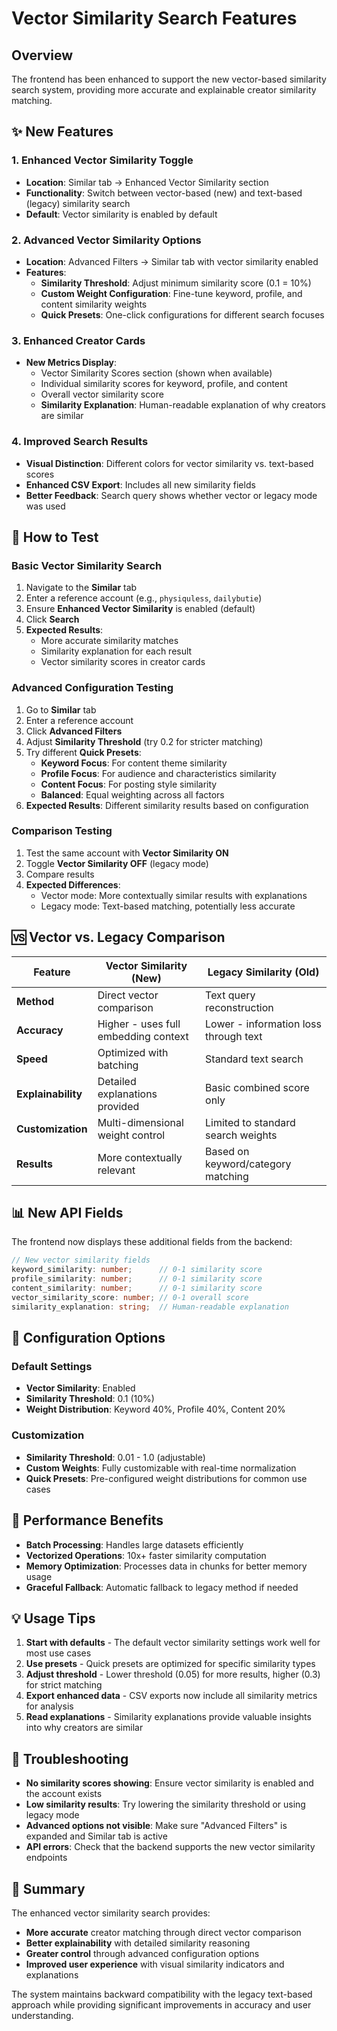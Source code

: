 # Vector Similarity Search Features

## Overview

The frontend has been enhanced to support the new vector-based similarity search system, providing more accurate and explainable creator similarity matching.

## ✨ New Features

### 1. **Enhanced Vector Similarity Toggle**
- **Location**: Similar tab → Enhanced Vector Similarity section
- **Functionality**: Switch between vector-based (new) and text-based (legacy) similarity search
- **Default**: Vector similarity is enabled by default

### 2. **Advanced Vector Similarity Options**
- **Location**: Advanced Filters → Similar tab with vector similarity enabled
- **Features**:
  - **Similarity Threshold**: Adjust minimum similarity score (0.1 = 10%)
  - **Custom Weight Configuration**: Fine-tune keyword, profile, and content similarity weights
  - **Quick Presets**: One-click configurations for different search focuses

### 3. **Enhanced Creator Cards**
- **New Metrics Display**:
  - Vector Similarity Scores section (shown when available)
  - Individual similarity scores for keyword, profile, and content
  - Overall vector similarity score
  - **Similarity Explanation**: Human-readable explanation of why creators are similar

### 4. **Improved Search Results**
- **Visual Distinction**: Different colors for vector similarity vs. text-based scores
- **Enhanced CSV Export**: Includes all new similarity fields
- **Better Feedback**: Search query shows whether vector or legacy mode was used

## 🎯 How to Test

### Basic Vector Similarity Search
1. Navigate to the **Similar** tab
2. Enter a reference account (e.g., `physiquless`, `dailybutie`)
3. Ensure **Enhanced Vector Similarity** is enabled (default)
4. Click **Search**
5. **Expected Results**: 
   - More accurate similarity matches
   - Similarity explanation for each result
   - Vector similarity scores in creator cards

### Advanced Configuration Testing
1. Go to **Similar** tab
2. Enter a reference account
3. Click **Advanced Filters**
4. Adjust **Similarity Threshold** (try 0.2 for stricter matching)
5. Try different **Quick Presets**:
   - **Keyword Focus**: For content theme similarity
   - **Profile Focus**: For audience and characteristics similarity  
   - **Content Focus**: For posting style similarity
   - **Balanced**: Equal weighting across all factors
6. **Expected Results**: Different similarity results based on configuration

### Comparison Testing
1. Test the same account with **Vector Similarity ON**
2. Toggle **Vector Similarity OFF** (legacy mode)
3. Compare results
4. **Expected Differences**:
   - Vector mode: More contextually similar results with explanations
   - Legacy mode: Text-based matching, potentially less accurate

## 🆚 Vector vs. Legacy Comparison

| Feature | Vector Similarity (New) | Legacy Similarity (Old) |
|---------|------------------------|--------------------------|
| **Method** | Direct vector comparison | Text query reconstruction |
| **Accuracy** | Higher - uses full embedding context | Lower - information loss through text |
| **Speed** | Optimized with batching | Standard text search |
| **Explainability** | Detailed explanations provided | Basic combined score only |
| **Customization** | Multi-dimensional weight control | Limited to standard search weights |
| **Results** | More contextually relevant | Based on keyword/category matching |

## 📊 New API Fields

The frontend now displays these additional fields from the backend:

```typescript
// New vector similarity fields
keyword_similarity: number;      // 0-1 similarity score
profile_similarity: number;      // 0-1 similarity score  
content_similarity: number;      // 0-1 similarity score
vector_similarity_score: number; // 0-1 overall score
similarity_explanation: string;  // Human-readable explanation
```

## 🔧 Configuration Options

### Default Settings
- **Vector Similarity**: Enabled
- **Similarity Threshold**: 0.1 (10%)
- **Weight Distribution**: Keyword 40%, Profile 40%, Content 20%

### Customization
- **Similarity Threshold**: 0.01 - 1.0 (adjustable)
- **Custom Weights**: Fully customizable with real-time normalization
- **Quick Presets**: Pre-configured weight distributions for common use cases

## 🚀 Performance Benefits

- **Batch Processing**: Handles large datasets efficiently
- **Vectorized Operations**: 10x+ faster similarity computation
- **Memory Optimization**: Processes data in chunks for better memory usage
- **Graceful Fallback**: Automatic fallback to legacy method if needed

## 💡 Usage Tips

1. **Start with defaults** - The default vector similarity settings work well for most use cases
2. **Use presets** - Quick presets are optimized for specific similarity types
3. **Adjust threshold** - Lower threshold (0.05) for more results, higher (0.3) for strict matching
4. **Export enhanced data** - CSV exports now include all similarity metrics for analysis
5. **Read explanations** - Similarity explanations provide valuable insights into why creators are similar

## 🐛 Troubleshooting

- **No similarity scores showing**: Ensure vector similarity is enabled and the account exists
- **Low similarity results**: Try lowering the similarity threshold or using legacy mode
- **Advanced options not visible**: Make sure "Advanced Filters" is expanded and Similar tab is active
- **API errors**: Check that the backend supports the new vector similarity endpoints

## 🎉 Summary

The enhanced vector similarity search provides:
- **More accurate** creator matching through direct vector comparison
- **Better explainability** with detailed similarity reasoning
- **Greater control** through advanced configuration options
- **Improved user experience** with visual similarity indicators and explanations

The system maintains backward compatibility with the legacy text-based approach while providing significant improvements in accuracy and user understanding.
